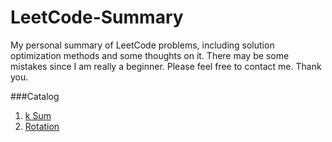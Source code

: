 # LeetCode-Summary
My personal summary of LeetCode problems, including solution optimization methods and some thoughts on it.
There may be some mistakes since I am really a beginner. Please feel free to contact me. Thank you.

###Catalog
1. [k Sum](https://github.com/TongZhangUSC/LeetCode-Summary/blob/master/k-Sum.md)
2. [Rotation](https://github.com/TongZhangUSC/LeetCode-Summary/blob/master/rotation.md)


